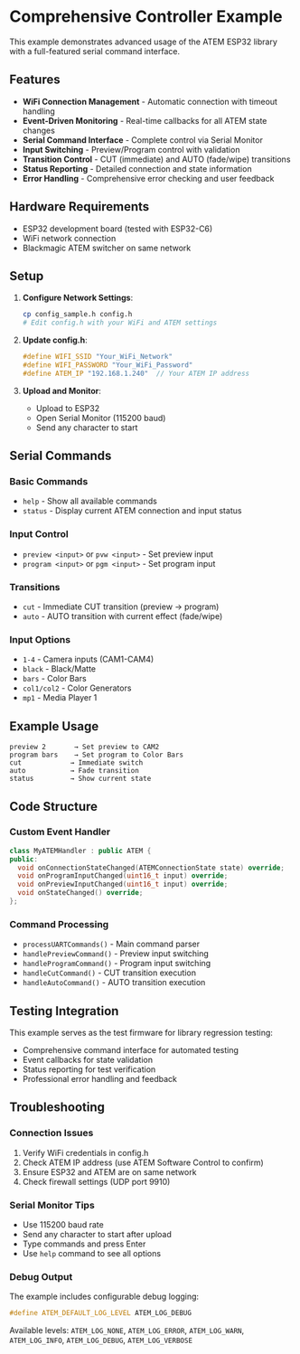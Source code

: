 # Comprehensive Controller Example

This example demonstrates advanced usage of the ATEM ESP32 library with a full-featured serial command interface.

## Features

- **WiFi Connection Management** - Automatic connection with timeout handling
- **Event-Driven Monitoring** - Real-time callbacks for all ATEM state changes
- **Serial Command Interface** - Complete control via Serial Monitor
- **Input Switching** - Preview/Program control with validation
- **Transition Control** - CUT (immediate) and AUTO (fade/wipe) transitions
- **Status Reporting** - Detailed connection and state information
- **Error Handling** - Comprehensive error checking and user feedback

## Hardware Requirements

- ESP32 development board (tested with ESP32-C6)
- WiFi network connection
- Blackmagic ATEM switcher on same network

## Setup

1. **Configure Network Settings**:
   ```bash
   cp config_sample.h config.h
   # Edit config.h with your WiFi and ATEM settings
   ```

2. **Update config.h**:
   ```cpp
   #define WIFI_SSID "Your_WiFi_Network"
   #define WIFI_PASSWORD "Your_WiFi_Password"
   #define ATEM_IP "192.168.1.240"  // Your ATEM IP address
   ```

3. **Upload and Monitor**:
   - Upload to ESP32
   - Open Serial Monitor (115200 baud)
   - Send any character to start

## Serial Commands

### Basic Commands
- `help` - Show all available commands
- `status` - Display current ATEM connection and input status

### Input Control
- `preview <input>` or `pvw <input>` - Set preview input
- `program <input>` or `pgm <input>` - Set program input

### Transitions
- `cut` - Immediate CUT transition (preview → program)
- `auto` - AUTO transition with current effect (fade/wipe)

### Input Options
- `1-4` - Camera inputs (CAM1-CAM4)
- `black` - Black/Matte
- `bars` - Color Bars
- `col1/col2` - Color Generators
- `mp1` - Media Player 1

## Example Usage

```
preview 2       → Set preview to CAM2
program bars    → Set program to Color Bars
cut            → Immediate switch
auto           → Fade transition
status         → Show current state
```

## Code Structure

### Custom Event Handler
```cpp
class MyATEMHandler : public ATEM {
public:
  void onConnectionStateChanged(ATEMConnectionState state) override;
  void onProgramInputChanged(uint16_t input) override;
  void onPreviewInputChanged(uint16_t input) override;
  void onStateChanged() override;
};
```

### Command Processing
- `processUARTCommands()` - Main command parser
- `handlePreviewCommand()` - Preview input switching
- `handleProgramCommand()` - Program input switching  
- `handleCutCommand()` - CUT transition execution
- `handleAutoCommand()` - AUTO transition execution

## Testing Integration

This example serves as the test firmware for library regression testing:
- Comprehensive command interface for automated testing
- Event callbacks for state validation
- Status reporting for test verification
- Professional error handling and feedback

## Troubleshooting

### Connection Issues
1. Verify WiFi credentials in config.h
2. Check ATEM IP address (use ATEM Software Control to confirm)
3. Ensure ESP32 and ATEM are on same network
4. Check firewall settings (UDP port 9910)

### Serial Monitor Tips
- Use 115200 baud rate
- Send any character to start after upload
- Type commands and press Enter
- Use `help` command to see all options

### Debug Output
The example includes configurable debug logging:
```cpp
#define ATEM_DEFAULT_LOG_LEVEL ATEM_LOG_DEBUG
```

Available levels: `ATEM_LOG_NONE`, `ATEM_LOG_ERROR`, `ATEM_LOG_WARN`, `ATEM_LOG_INFO`, `ATEM_LOG_DEBUG`, `ATEM_LOG_VERBOSE`
